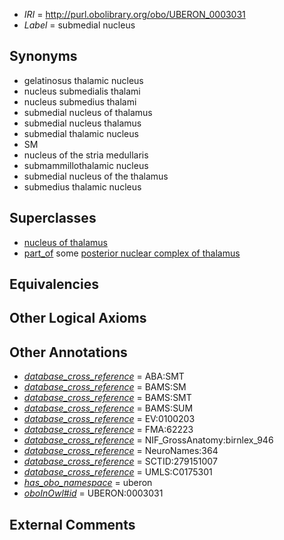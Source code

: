  * *IRI* = http://purl.obolibrary.org/obo/UBERON_0003031
 * *Label* = submedial nucleus

## Synonyms

 * gelatinosus thalamic nucleus
 * nucleus submedialis thalami
 * nucleus submedius thalami
 * submedial nucleus of thalamus
 * submedial nucleus thalamus
 * submedial thalamic nucleus
 * SM
 * nucleus of the stria medullaris
 * submammillothalamic nucleus
 * submedial nucleus of the thalamus
 * submedius thalamic nucleus

## Superclasses

 * [nucleus of thalamus](../../UBERON/92/UBERON_0007692.md)
 * [part_of](../../BFO/50/BFO_0000050.md) some [posterior nuclear complex of thalamus](../../UBERON/09/UBERON_0002709.md)

## Equivalencies


## Other Logical Axioms


## Other Annotations

 * *[database_cross_reference](../../ef/oboInOwl#hasDbXref.md)* = ABA:SMT
 * *[database_cross_reference](../../ef/oboInOwl#hasDbXref.md)* = BAMS:SM
 * *[database_cross_reference](../../ef/oboInOwl#hasDbXref.md)* = BAMS:SMT
 * *[database_cross_reference](../../ef/oboInOwl#hasDbXref.md)* = BAMS:SUM
 * *[database_cross_reference](../../ef/oboInOwl#hasDbXref.md)* = EV:0100203
 * *[database_cross_reference](../../ef/oboInOwl#hasDbXref.md)* = FMA:62223
 * *[database_cross_reference](../../ef/oboInOwl#hasDbXref.md)* = NIF_GrossAnatomy:birnlex_946
 * *[database_cross_reference](../../ef/oboInOwl#hasDbXref.md)* = NeuroNames:364
 * *[database_cross_reference](../../ef/oboInOwl#hasDbXref.md)* = SCTID:279151007
 * *[database_cross_reference](../../ef/oboInOwl#hasDbXref.md)* = UMLS:C0175301
 * *[has_obo_namespace](../../ce/oboInOwl#hasOBONamespace.md)* = uberon
 * *[oboInOwl#id](../../id/oboInOwl#id.md)* = UBERON:0003031

## External Comments

